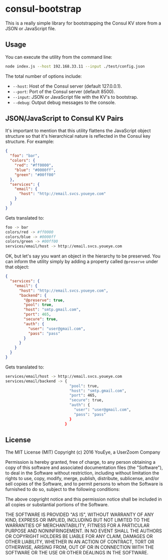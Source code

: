 # consul-bootstrap

This is a really simple library for bootstrapping the Consul KV store from a JSON or JavaScript file.

## Usage

You can execute the utility from the command line:

```bash
node index.js --host 192.168.33.11 --input ./test/config.json
```

The total number of options include:

* `--host`: Host of the Consul server (default 127.0.0.1).
* `--port`: Port of the Consul server (default 8500).
* `--input`: JSON or JavaScript file with the KV's to bootstrap.
* `--debug`: Output debug messages to the console.

## JSON/JavaScript to Consul KV Pairs

It's important to mention that this utility flattens the JavaScript object structure so that it's hierarchical nature is reflected in the Consul key structure.  For example:

```json
{
  "foo": "bar",
  "colors": {
    "red": "#ff0000",
    "blue": "#0000ff",
    "green": "#00ff00"
  },
  "services": {
    "email": {
      "host": "http://email.svcs.youeye.com"
    }
  }
}
```

Gets translated to:

```bash
foo -> bar
colors/red -> #ff0000
colors/blue -> #0000ff
colors/green -> #00ff00
services/email/host -> http://email.svcs.youeye.com
```

OK, but let's say you want an object in the hierarchy to be preserved.  You can inform the utility simply by adding a property called `@preserve` under that object:

```json
{
  "services": {
    "email": {
      "host": "http://email.svcs.youeye.com",
      "backend": {
        "@preserve": true,
        "pool": true,
        "host": "smtp.gmail.com",
        "port": 465,
        "secure": true,
        "auth": {
          "user": "user@gmail.com",
          "pass": "pass"
        }
      }
    }
  }
}
```

Gets translated to:

```bash
services/email/host -> http://email.svcs.youeye.com
services/email/backend -> {
                            "pool": true,
                            "host": "smtp.gmail.com",
                            "port": 465,
                            "secure": true,
                            "auth": {
                              "user": "user@gmail.com",
                              "pass": "pass"
                            }
                          }
```

## License

The MIT License (MIT)
Copyright (c) 2016 YouEye, a UserZoom Company

Permission is hereby granted, free of charge, to any person obtaining a copy of this software and associated documentation files (the "Software"), to deal in the Software without restriction, including without limitation the rights to use, copy, modify, merge, publish, distribute, sublicense, and/or sell copies of the Software, and to permit persons to whom the Software is furnished to do so, subject to the following conditions:

The above copyright notice and this permission notice shall be included in all copies or substantial portions of the Software.

THE SOFTWARE IS PROVIDED "AS IS", WITHOUT WARRANTY OF ANY KIND, EXPRESS OR IMPLIED, INCLUDING BUT NOT LIMITED TO THE WARRANTIES OF MERCHANTABILITY, FITNESS FOR A PARTICULAR PURPOSE AND NONINFRINGEMENT. IN NO EVENT SHALL THE AUTHORS OR COPYRIGHT HOLDERS BE LIABLE FOR ANY CLAIM, DAMAGES OR OTHER LIABILITY, WHETHER IN AN ACTION OF CONTRACT, TORT OR OTHERWISE, ARISING FROM, OUT OF OR IN CONNECTION WITH THE SOFTWARE OR THE USE OR OTHER DEALINGS IN THE SOFTWARE.